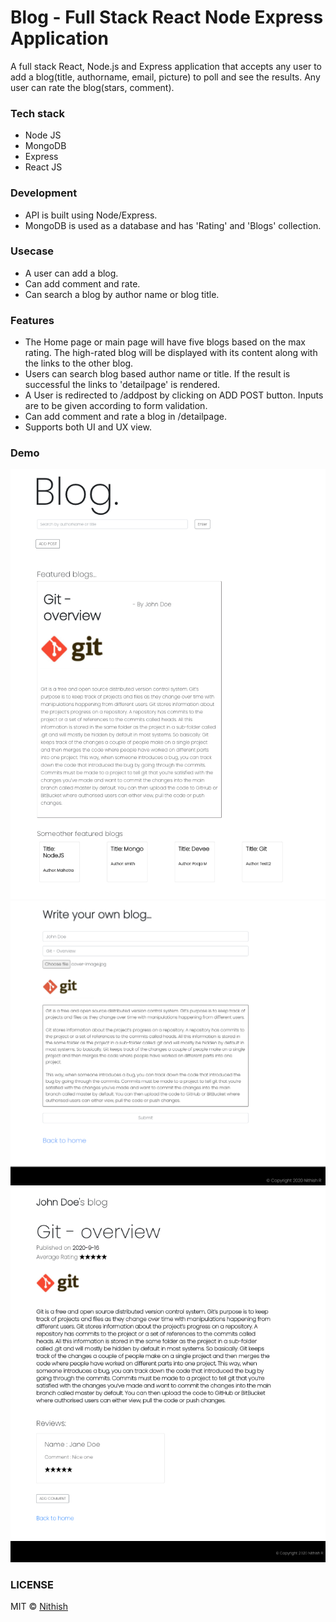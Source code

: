 # Blog - Full Stack React Node Express Application

A full stack React, Node.js and Express application that accepts any user to add a blog(title, authorname, email, picture) to poll and see the results. Any user can rate the blog(stars, comment).

### Tech stack

- Node JS
- MongoDB
- Express
- React JS

### Development

- API is built using Node/Express.
- MongoDB is used as a database and has 'Rating' and 'Blogs' collection.

### Usecase

- A user can add a blog.
- Can add comment and rate.
- Can search a blog by author name or blog title.

### Features

- The Home page or main page will have five blogs based on the max rating. The high-rated blog will be displayed with its content along with the links to the other blog.
- Users can search blog based author name or title. If the result is successful the links to 'detailpage' is rendered.
- A User is redirected to /addpost by clicking on ADD POST button. Inputs are to be given according to form validation.
- Can add comment and rate a blog in /detailpage.
- Supports both UI and UX view.

### Demo

![Preview MainPage](client/src/assets/mainpage.png)
![Preview AddBlog](client/src/assets/addblog.png)
![Preview DetailPage](client/src/assets/detailpage.png)

### LICENSE

MIT © [Nithish](https://nithishravindra.com)
